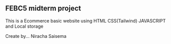## FEBC5 midterm project

This is a Ecommerce basic website using HTML CSS(Tailwind) JAVASCRIPT and Local storage

Create by... Niracha Saisema

